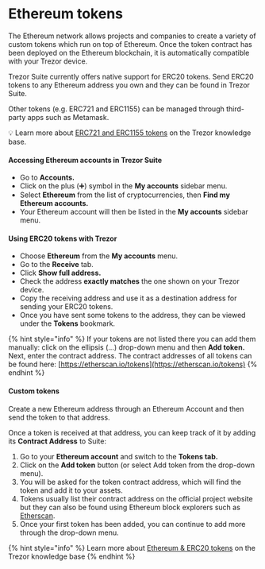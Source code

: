 # Ethereum tokens

The Ethereum network allows projects and companies to create a variety of custom tokens which run on top of Ethereum. Once the token contract has been deployed on the Ethereum blockchain, it is automatically compatible with your Trezor device.

Trezor Suite currently offers native support for ERC20 tokens. Send ERC20 tokens to any Ethereum address you own and they can be found in Trezor Suite.

Other tokens (e.g. ERC721 and ERC1155) can be managed through third-party apps such as Metamask.

💡 Learn more about [ERC721 and ERC1155 tokens](https://trezor.io/learn/a/nfts-erc721-and-erc1155-tokens) on the Trezor knowledge base.

#### **Accessing Ethereum accounts in Trezor Suite**

* Go to **Accounts.**
* Click on the plus (➕) symbol in the **My accounts** sidebar menu.
* Select **Ethereum** from the list of cryptocurrencies, then **Find my Ethereum accounts.**
* Your Ethereum account will then be listed in the **My accounts** sidebar menu.

#### Using ERC20 tokens with Trezor

* Choose **Ethereum** from the **My accounts** menu.
* Go to the **Receive** tab.
* Click **Show full address.**
* Check the address **exactly matches** the one shown on your Trezor device.
* Copy the receiving address and use it as a destination address for sending your ERC20 tokens.
* Once you have sent some tokens to the address, they can be viewed under the **Tokens** bookmark.

{% hint style="info" %}
If your tokens are not listed there you can add them manually: click on the ellipsis (...) drop-down menu and then **Add token.** Next, enter the contract address. The contract addresses of all tokens can be found here: [https://etherscan.io/tokens](https://etherscan.io/tokens)
{% endhint %}

#### Custom tokens

Create a new Ethereum address through an Ethereum Account and then send the token to that address.

Once a token is received at that address, you can keep track of it by adding its **Contract Address** to Suite:

1. Go to your **Ethereum account** and switch to the **Tokens tab.**
2. Click on the **Add token** button (or select Add token from the drop-down menu).
3. You will be asked for the token contract address, which will find the token and add it to your assets.
4. Tokens usually list their contract address on the official project website but they can also be found using Ethereum block explorers such as [Etherscan](https://etherscan.io/).
5. Once your first token has been added, you can continue to add more through the drop-down menu.

{% hint style="info" %}
Learn more about [Ethereum & ERC20 tokens](https://trezor.io/learn/a/ethereum-erc20-tokens-on-trezor) on the Trezor knowledge base
{% endhint %}
